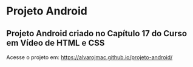 # Projeto Android
## Projeto Android criado no Capítulo 17 do Curso em Vídeo de HTML e CSS

Acesse o projeto em: https://alvarojmac.github.io/projeto-android/
